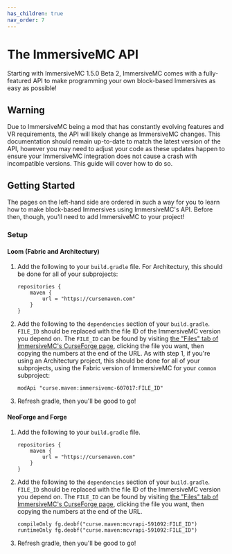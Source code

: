 ```yaml
---
has_children: true
nav_order: 7
---
```


# The ImmersiveMC API

Starting with ImmersiveMC 1.5.0 Beta 2, ImmersiveMC comes with a fully-featured API to make programming your own block-based Immersives as easy as possible!

## Warning

Due to ImmersiveMC being a mod that has constantly evolving features and VR requirements, the API will likely change as ImmersiveMC changes. This documentation should remain up-to-date to match the latest version of the API, however you may need to adjust your code as these updates happen to ensure your ImmersiveMC integration does not cause a crash with incompatible versions. This guide will cover how to do so.

## Getting Started

The pages on the left-hand side are ordered in such a way for you to learn how to make block-based Immersives using ImmersiveMC's API. Before then, though, you'll need to add ImmersiveMC to your project!

### Setup

#### Loom (Fabric and Architectury)

1. Add the following to your `build.gradle` file. For Architectury, this should be done for all of your subprojects:
    ```
    repositories {
        maven {
            url = "https://cursemaven.com"
        }
    }
    ```
2. Add the following to the `dependencies` section of your `build.gradle`. `FILE_ID` should be replaced with the file ID of the ImmersiveMC version you depend on. The `FILE_ID` can be found by visiting [the "Files" tab of ImmersiveMC's CurseForge page](https://www.curseforge.com/minecraft/mc-mods/immersivemc/files/all), clicking the file you want, then copying the numbers at the end of the URL. As with step 1, if you're using an Architectury project, this should be done for all of your subprojects, using the Fabric version of ImmersiveMC for your `common` subproject:
    ```
    modApi "curse.maven:immersivemc-607017:FILE_ID"
    ```
3. Refresh gradle, then you'll be good to go!


#### NeoForge and Forge

1. Add the following to your `build.gradle` file.
   ```
   repositories {
       maven {
           url = "https://cursemaven.com"
       }
   }
   ```
2. Add the following to the `dependencies` section of your `build.gradle`. `FILE_ID` should be replaced with the file ID of the ImmersiveMC version you depend on. The `FILE_ID` can be found by visiting [the "Files" tab of ImmersiveMC's CurseForge page](https://www.curseforge.com/minecraft/mc-mods/immersivemc/files/all), clicking the file you want, then copying the numbers at the end of the URL.
   ```
   compileOnly fg.deobf("curse.maven:mcvrapi-591092:FILE_ID")
   runtimeOnly fg.deobf("curse.maven:mcvrapi-591092:FILE_ID")
   ```
3. Refresh gradle, then you'll be good to go!